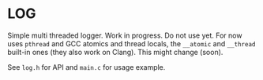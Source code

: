 # LOG

Simple multi threaded logger. Work in progress. Do not use yet. For now
uses `pthread` and GCC atomics and thread locals, the `__atomic` and
`__thread` built-in ones (they also work on Clang). This might change (soon).

See `log.h` for API and `main.c` for usage example.
